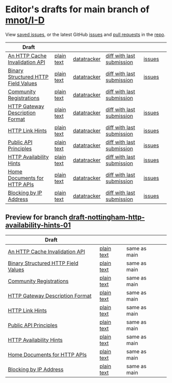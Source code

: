 # Editor's drafts for main branch of [mnot/I-D](https://github.com/mnot/I-D)

View [saved issues](issues.html), or the latest GitHub [issues](https://github.com/mnot/I-D/issues) and [pull requests](https://github.com/mnot/I-D/pulls) in the [repo](https://github.com/mnot/I-D).

| Draft |     |     |     |     |     |
| ----- | --- | --- | --- | --- | --- |
| [An HTTP Cache Invalidation API](./draft-nottingham-http-invalidation.html "An HTTP Cache Invalidation API (HTML)") | [plain text](./draft-nottingham-http-invalidation.txt "An HTTP Cache Invalidation API (Text)") | [datatracker](https://datatracker.ietf.org/doc/draft-nottingham-http-invalidation "Datatracker for draft-nottingham-http-invalidation") | [diff with last submission](https://author-tools.ietf.org/api/iddiff?doc_1=draft-nottingham-http-invalidation&url_2=https://mnot.github.io/I-D/draft-nottingham-http-invalidation.txt) | [issues](https://github.com/mnot/I-D/labels/http-invalidation) |
| [Binary Structured HTTP Field Values](./draft-nottingham-binary-structured-headers.html "Binary Structured HTTP Field Values (HTML)") | [plain text](./draft-nottingham-binary-structured-headers.txt "Binary Structured HTTP Field Values (Text)") | [datatracker](https://datatracker.ietf.org/doc/draft-nottingham-binary-structured-headers "Datatracker for draft-nottingham-binary-structured-headers") | [diff with last submission](https://author-tools.ietf.org/api/iddiff?doc_1=draft-nottingham-binary-structured-headers&url_2=https://mnot.github.io/I-D/draft-nottingham-binary-structured-headers.txt) | [issues](https://github.com/mnot/I-D/labels/binary-structured-headers) |
| [Community Registrations](./draft-ietf-mediaman-standards-tree.html "Allowing Community Registrations in the Standards Tree (HTML)") | [plain text](./draft-ietf-mediaman-standards-tree.txt "Allowing Community Registrations in the Standards Tree (Text)") | [datatracker](https://datatracker.ietf.org/doc/draft-ietf-mediaman-standards-tree "Datatracker for draft-ietf-mediaman-standards-tree") | [diff with last submission](https://author-tools.ietf.org/api/iddiff?doc_1=draft-ietf-mediaman-standards-tree&url_2=https://mnot.github.io/I-D/draft-ietf-mediaman-standards-tree.txt) |  |
| [HTTP Gateway Description Format](./draft-nottingham-gateway-description.html "HTTP Gateway Description Format (HTML)") | [plain text](./draft-nottingham-gateway-description.txt "HTTP Gateway Description Format (Text)") | [datatracker](https://datatracker.ietf.org/doc/draft-nottingham-gateway-description "Datatracker for draft-nottingham-gateway-description") | [diff with last submission](https://author-tools.ietf.org/api/iddiff?doc_1=draft-nottingham-gateway-description&url_2=https://mnot.github.io/I-D/draft-nottingham-gateway-description.txt) | [issues](https://github.com/mnot/I-D/labels/gateway-description) |
| [HTTP Link Hints](./draft-nottingham-link-hint.html "HTTP Link Hints (HTML)") | [plain text](./draft-nottingham-link-hint.txt "HTTP Link Hints (Text)") | [datatracker](https://datatracker.ietf.org/doc/draft-nottingham-link-hint "Datatracker for draft-nottingham-link-hint") | [diff with last submission](https://author-tools.ietf.org/api/iddiff?doc_1=draft-nottingham-link-hint&url_2=https://mnot.github.io/I-D/draft-nottingham-link-hint.txt) | [issues](https://github.com/mnot/I-D/labels/link-hint) |
| [Public API Principles](./draft-nottingham-public-apis.html "Public API Principles (HTML)") | [plain text](./draft-nottingham-public-apis.txt "Public API Principles (Text)") | [datatracker](https://datatracker.ietf.org/doc/draft-nottingham-public-apis "Datatracker for draft-nottingham-public-apis") | [diff with last submission](https://author-tools.ietf.org/api/iddiff?doc_1=draft-nottingham-public-apis&url_2=https://mnot.github.io/I-D/draft-nottingham-public-apis.txt) | [issues](https://github.com/mnot/I-D/labels/public-apis) |
| [HTTP Availability Hints](./draft-nottingham-http-availability-hints.html "HTTP Availability Hints (HTML)") | [plain text](./draft-nottingham-http-availability-hints.txt "HTTP Availability Hints (Text)") | [datatracker](https://datatracker.ietf.org/doc/draft-nottingham-http-availability-hints "Datatracker for draft-nottingham-http-availability-hints") | [diff with last submission](https://author-tools.ietf.org/api/iddiff?doc_1=draft-nottingham-http-availability-hints&url_2=https://mnot.github.io/I-D/draft-nottingham-http-availability-hints.txt) | [issues](https://github.com/mnot/I-D/labels/availability-hints) |
| [Home Documents for HTTP APIs](./draft-nottingham-json-home.html "Home Documents for HTTP APIs (HTML)") | [plain text](./draft-nottingham-json-home.txt "Home Documents for HTTP APIs (Text)") | [datatracker](https://datatracker.ietf.org/doc/draft-nottingham-json-home "Datatracker for draft-nottingham-json-home") | [diff with last submission](https://author-tools.ietf.org/api/iddiff?doc_1=draft-nottingham-json-home&url_2=https://mnot.github.io/I-D/draft-nottingham-json-home.txt) | [issues](https://github.com/mnot/I-D/labels/json-home) |
| [Blocking by IP Address](./draft-nottingham-blocking-best-practices.html "Best Practices for Blocking Clients by IP Address (HTML)") | [plain text](./draft-nottingham-blocking-best-practices.txt "Best Practices for Blocking Clients by IP Address (Text)") | [datatracker](https://datatracker.ietf.org/doc/draft-nottingham-blocking-best-practices "Datatracker for draft-nottingham-blocking-best-practices") | [diff with last submission](https://author-tools.ietf.org/api/iddiff?doc_1=draft-nottingham-blocking-best-practices&url_2=https://mnot.github.io/I-D/draft-nottingham-blocking-best-practices.txt) | [issues](https://github.com/mnot/I-D/labels/blocking) |

## Preview for branch [draft-nottingham-http-availability-hints-01](draft-nottingham-http-availability-hints-01)

| Draft |     |     |     |
| ----- | --- | --- | --- |
| [An HTTP Cache Invalidation API](draft-nottingham-http-availability-hints-01/draft-nottingham-http-invalidation.html "An HTTP Cache Invalidation API (HTML)") | [plain text](draft-nottingham-http-availability-hints-01/draft-nottingham-http-invalidation.txt "An HTTP Cache Invalidation API (Text)") | same as main |
| [Binary Structured HTTP Field Values](draft-nottingham-http-availability-hints-01/draft-nottingham-binary-structured-headers.html "Binary Structured HTTP Field Values (HTML)") | [plain text](draft-nottingham-http-availability-hints-01/draft-nottingham-binary-structured-headers.txt "Binary Structured HTTP Field Values (Text)") | same as main |
| [Community Registrations](draft-nottingham-http-availability-hints-01/draft-ietf-mediaman-standards-tree.html "Allowing Community Registrations in the Standards Tree (HTML)") | [plain text](draft-nottingham-http-availability-hints-01/draft-ietf-mediaman-standards-tree.txt "Allowing Community Registrations in the Standards Tree (Text)") | same as main |
| [HTTP Gateway Description Format](draft-nottingham-http-availability-hints-01/draft-nottingham-gateway-description.html "HTTP Gateway Description Format (HTML)") | [plain text](draft-nottingham-http-availability-hints-01/draft-nottingham-gateway-description.txt "HTTP Gateway Description Format (Text)") | same as main |
| [HTTP Link Hints](draft-nottingham-http-availability-hints-01/draft-nottingham-link-hint.html "HTTP Link Hints (HTML)") | [plain text](draft-nottingham-http-availability-hints-01/draft-nottingham-link-hint.txt "HTTP Link Hints (Text)") | same as main |
| [Public API Principles](draft-nottingham-http-availability-hints-01/draft-nottingham-public-apis.html "Public API Principles (HTML)") | [plain text](draft-nottingham-http-availability-hints-01/draft-nottingham-public-apis.txt "Public API Principles (Text)") | same as main |
| [HTTP Availability Hints](draft-nottingham-http-availability-hints-01/draft-nottingham-http-availability-hints.html "HTTP Availability Hints (HTML)") | [plain text](draft-nottingham-http-availability-hints-01/draft-nottingham-http-availability-hints.txt "HTTP Availability Hints (Text)") | same as main |
| [Home Documents for HTTP APIs](draft-nottingham-http-availability-hints-01/draft-nottingham-json-home.html "Home Documents for HTTP APIs (HTML)") | [plain text](draft-nottingham-http-availability-hints-01/draft-nottingham-json-home.txt "Home Documents for HTTP APIs (Text)") | same as main |
| [Blocking by IP Address](draft-nottingham-http-availability-hints-01/draft-nottingham-blocking-best-practices.html "Best Practices for Blocking Clients by IP Address (HTML)") | [plain text](draft-nottingham-http-availability-hints-01/draft-nottingham-blocking-best-practices.txt "Best Practices for Blocking Clients by IP Address (Text)") | same as main |

